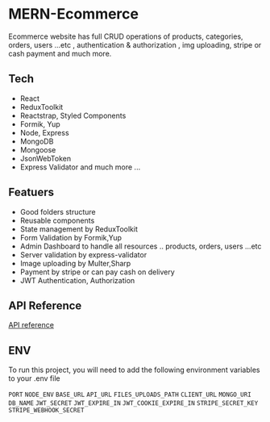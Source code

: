 # MERN-Ecommerce
Ecommerce website has full CRUD operations of products, categories, orders, users ...etc , authentication &amp; authorization , img uploading, stripe or cash payment and much more.

## Tech
- React 
- ReduxToolkit
- Reactstrap, Styled Components
- Formik, Yup
- Node, Express
- MongoDB
- Mongoose
- JsonWebToken
- Express Validator
and much more ...

## Featuers
- Good folders structure
- Reusable components
- State management by ReduxToolkit
- Form Validation by Formik,Yup
- Admin Dashboard to handle all resources .. products, orders, users ...etc
- Server validation by express-validator
- Image uploading by Multer,Sharp
- Payment by stripe or can pay cash on delivery
- JWT Authentication, Authorization

## API Reference
[API reference](https://documenter.getpostman.com/view/22360984/2s93Jut2tg)

## ENV
To run this project, you will need to add the following environment variables to your .env file

`PORT`
`NODE_ENV`
`BASE_URL`
`API_URL`
`FILES_UPLOADS_PATH`
`CLIENT_URL`
`MONGO_URI`
`DB_NAME`
`JWT_SECRET`
`JWT_EXPIRE_IN`
`JWT_COOKIE_EXPIRE_IN`
`STRIPE_SECRET_KEY`
`STRIPE_WEBHOOK_SECRET`

